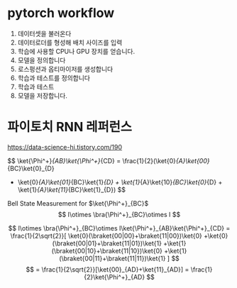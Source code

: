 # pytorch workflow

1. 데이터셋을 불러온다
2. 데이터로더를 형성해 배치 사이즈를 입력
3. 학습에 사용할 CPU나 GPU 장치를 얻습니다.
4. 모델을 정의합니다
5. 로스펑션과 옵티마이저를 생성합니다
6. 학습과 테스트를 정의합니다
7. 학습과 테스트
8. 모델을 저장합니다.


# 파이토치 RNN 레퍼런스
https://data-science-hi.tistory.com/190

$$
\ket{\Phi^+}_{AB}\ket{\Phi^+}_{CD} 
= \frac{1}{2}(\ket{0}_{A}\ket{00}_{BC}\ket{0}_{D} 
+ \ket{0}_{A}\ket{01}_{BC}\ket{1}_{D} + \ket{1}_{A}\ket{10}_{BC}\ket{0}_{D} + \ket{1}_{A}\ket{11}_{BC}\ket{1}_{D})
$$

Bell State Measurement for $\ket{\Phi^+}_{BC}$
$$
I\otimes \bra{\Phi^+}_{BC}\otimes I
$$

$$
I\otimes \bra{\Phi^+}_{BC}\otimes I\ket{\Phi^+}_{AB}\ket{\Phi^+}_{CD}
= \frac{1}{2\sqrt{2}}[
    \ket{0}(\braket{00|00}+\braket{11|00})\ket{0}
    +\ket{0}(\braket{00|01}+\braket{11|01})\ket{1}
    +\ket{1}(\braket{00|10}+\braket{11|10})\ket{0}
    +\ket{1}(\braket{00|11}+\braket{11|11})\ket{1}
 ] 
$$
$$
= \frac{1}{2\sqrt{2}}[\ket{00}_{AD}+\ket{11}_{AD}] = \frac{1}{2}\ket{\Phi^+}_{AD}
$$
